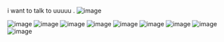 i want to talk to  uuuuu . ![image](https://64.media.tumblr.com/8196d21bc0d37daa10a1bb9cf2eeeb6f/c745b2584575a2b8-af/s75x75_c1/9399207a8fb7c600d21d94b06c8785bd4d4f6ba3.gifv)



![image](https://i4.glitter-graphics.org/pub/2245/2245814ciwif5gk2v.png) ![image](https://i1.glitter-graphics.org/pub/2245/2245941sa7128gwzn.gif) ![image](https://i1.glitter-graphics.org/pub/1637/1637601vcp7zungnk.gif)  ![image](https://images-wixmp-ed30a86b8c4ca887773594c2.wixmp.com/f/022e805a-321b-4449-956f-f3d7e563f83a/d38dy7g-89b24099-49c3-4ed4-949c-5b8e04abc868.gif?token=eyJ0eXAiOiJKV1QiLCJhbGciOiJIUzI1NiJ9.eyJzdWIiOiJ1cm46YXBwOjdlMGQxODg5ODIyNjQzNzNhNWYwZDQxNWVhMGQyNmUwIiwiaXNzIjoidXJuOmFwcDo3ZTBkMTg4OTgyMjY0MzczYTVmMGQ0MTVlYTBkMjZlMCIsIm9iaiI6W1t7InBhdGgiOiJcL2ZcLzAyMmU4MDVhLTMyMWItNDQ0OS05NTZmLWYzZDdlNTYzZjgzYVwvZDM4ZHk3Zy04OWIyNDA5OS00OWMzLTRlZDQtOTQ5Yy01YjhlMDRhYmM4NjguZ2lmIn1dXSwiYXVkIjpbInVybjpzZXJ2aWNlOmZpbGUuZG93bmxvYWQiXX0.Y_xJ407yBhFFhEmBwLLMLCYIed1T9o604aW-Ue-kYnM) 
 ![image](https://images-wixmp-ed30a86b8c4ca887773594c2.wixmp.com/f/97914a0d-e469-4de8-a5cd-07fa23676951/d5v6t04-b7f93522-986d-4471-bd7b-52d13505127c.png?token=eyJ0eXAiOiJKV1QiLCJhbGciOiJIUzI1NiJ9.eyJzdWIiOiJ1cm46YXBwOjdlMGQxODg5ODIyNjQzNzNhNWYwZDQxNWVhMGQyNmUwIiwiaXNzIjoidXJuOmFwcDo3ZTBkMTg4OTgyMjY0MzczYTVmMGQ0MTVlYTBkMjZlMCIsIm9iaiI6W1t7InBhdGgiOiJcL2ZcLzk3OTE0YTBkLWU0NjktNGRlOC1hNWNkLTA3ZmEyMzY3Njk1MVwvZDV2NnQwNC1iN2Y5MzUyMi05ODZkLTQ0NzEtYmQ3Yi01MmQxMzUwNTEyN2MucG5nIn1dXSwiYXVkIjpbInVybjpzZXJ2aWNlOmZpbGUuZG93bmxvYWQiXX0.5ruuHD9O_LsUCkem7rLL-maQyYrL1C1coM90hfRE9OE)   ![image](https://images-wixmp-ed30a86b8c4ca887773594c2.wixmp.com/f/711c7562-4169-439a-845f-7008b26d83e2/d2g02pc-3e09962a-c94d-4534-8fe2-bcadec6d9cb7.png/v1/fill/w_93,h_51,q_80,strp/stamp_72_by_custom_kitty_d2g02pc-fullview.jpg?token=eyJ0eXAiOiJKV1QiLCJhbGciOiJIUzI1NiJ9.eyJzdWIiOiJ1cm46YXBwOjdlMGQxODg5ODIyNjQzNzNhNWYwZDQxNWVhMGQyNmUwIiwiaXNzIjoidXJuOmFwcDo3ZTBkMTg4OTgyMjY0MzczYTVmMGQ0MTVlYTBkMjZlMCIsIm9iaiI6W1t7ImhlaWdodCI6Ijw9NTEiLCJwYXRoIjoiXC9mXC83MTFjNzU2Mi00MTY5LTQzOWEtODQ1Zi03MDA4YjI2ZDgzZTJcL2QyZzAycGMtM2UwOTk2MmEtYzk0ZC00NTM0LThmZTItYmNhZGVjNmQ5Y2I3LnBuZyIsIndpZHRoIjoiPD05MyJ9XV0sImF1ZCI6WyJ1cm46c2VydmljZTppbWFnZS5vcGVyYXRpb25zIl19.PVaTzb32vV__qVQTKZk00YovEF9eThUX-9aBpX-0zGU)   ![image](https://64.media.tumblr.com/c2af32085fb05ac3c75f06fcc8ed23e5/2392e7c1f6f7c3e5-5f/s100x200/c3b91e124f5e8a8f6198e696769c1f56161341b6.pnj)  ![image](https://64.media.tumblr.com/4e7e3470af7cadcbd1b74b807ec1446a/c269689ff15e8bee-f4/s100x200/ce28490ab541359c8dfcf043ed2efc9671862ffe.pnj) ![image](https://images-wixmp-ed30a86b8c4ca887773594c2.wixmp.com/f/0fdf3035-64c3-46dd-9756-ef8f21b07d46/d2fiho9-395c7eef-e598-4199-a371-6fa92b2b2334.gif?token=eyJ0eXAiOiJKV1QiLCJhbGciOiJIUzI1NiJ9.eyJzdWIiOiJ1cm46YXBwOjdlMGQxODg5ODIyNjQzNzNhNWYwZDQxNWVhMGQyNmUwIiwiaXNzIjoidXJuOmFwcDo3ZTBkMTg4OTgyMjY0MzczYTVmMGQ0MTVlYTBkMjZlMCIsIm9iaiI6W1t7InBhdGgiOiIvZi8wZmRmMzAzNS02NGMzLTQ2ZGQtOTc1Ni1lZjhmMjFiMDdkNDYvZDJmaWhvOS0zOTVjN2VlZi1lNTk4LTQxOTktYTM3MS02ZmE5MmIyYjIzMzQuZ2lmIn1dXSwiYXVkIjpbInVybjpzZXJ2aWNlOmZpbGUuZG93bmxvYWQiXX0.8po2o3CPVdNFY3-X1TqTWOCbJs-dSICpMDFCDmByXzs)

<!--
**theframe2r/theframe2r** is a ✨ _special_ ✨ repository because its `README.md` (this file) appears on your GitHub profile.

Here are some ideas to get you started:

- 🔭 I’m currently working on ...
- 🌱 I’m currently learning ...
- 👯 I’m looking to collaborate on ...
- 🤔 I’m looking for help with ...
- 💬 Ask me about ...
- 📫 How to reach me: ...
- 😄 Pronouns: ...
- ⚡ Fun fact: ...
-->
